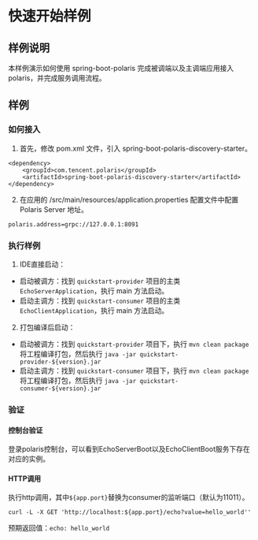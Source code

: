 # 快速开始样例

## 样例说明

本样例演示如何使用 spring-boot-polaris 完成被调端以及主调端应用接入polaris，并完成服务调用流程。

## 样例

### 如何接入

1. 首先，修改 pom.xml 文件，引入 spring-boot-polaris-discovery-starter。
```
<dependency>
    <groupId>com.tencent.polaris</groupId>
    <artifactId>spring-boot-polaris-discovery-starter</artifactId>
</dependency>
```

2. 在应用的 /src/main/resources/application.properties 配置文件中配置 Polaris Server 地址。
```
polaris.address=grpc://127.0.0.1:8091
```

### 执行样例

1. IDE直接启动：

- 启动被调方：找到 `quickstart-provider` 项目的主类 `EchoServerApplication`，执行 main 方法启动。
- 启动主调方：找到 `quickstart-consumer` 项目的主类 `EchoClientApplication`，执行 main 方法启动。

2. 打包编译后启动：

- 启动被调方：找到 `quickstart-provider` 项目下，执行 `mvn clean package` 将工程编译打包，然后执行 `java -jar quickstart-provider-${version}.jar`
- 启动主调方：找到 `quickstart-consumer` 项目下，执行 `mvn clean package` 将工程编译打包，然后执行 `java -jar quickstart-consumer-${version}.jar`

### 验证

#### 控制台验证

登录polaris控制台，可以看到EchoServerBoot以及EchoClientBoot服务下存在对应的实例。

#### HTTP调用

执行http调用，其中`${app.port}`替换为consumer的监听端口（默认为11011）。
```shell
curl -L -X GET 'http://localhost:${app.port}/echo?value=hello_world''
```

预期返回值：`echo: hello_world`